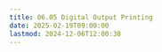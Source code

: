 ```yaml
---
title: 06.05 Digital Output Printing
date: 2025-02-19T09:00:00
lastmod: 2024-12-06T12:00:30
---
```

